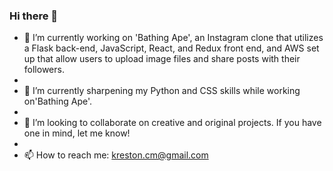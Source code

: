 ### Hi there 👋

<!--
**krestn/krestn** is a ✨ _special_ ✨ repository because its `README.md` (this file) appears on your GitHub profile.

Here are some ideas to get you started:

- 🔭 I’m currently working on ...
- 🌱 I’m currently learning ...
- 👯 I’m looking to collaborate on ...
- 🤔 I’m looking for help with ...
- 💬 Ask me about ...
- 📫 How to reach me: ...
- 😄 Pronouns: ...
- ⚡ Fun fact: ...
-->

- 🔭 I’m currently working on 'Bathing Ape', an Instagram clone that utilizes a Flask back-end, JavaScript, React, and Redux front end, and AWS set up that allow users to upload image files and share posts with their followers. 
- 
- 🌱 I’m currently sharpening my Python and CSS skills while working on'Bathing Ape'.
- 
- 👯 I’m looking to collaborate on creative and original projects. If you have one in mind, let me know!
- 
- 📫 How to reach me: kreston.cm@gmail.com

